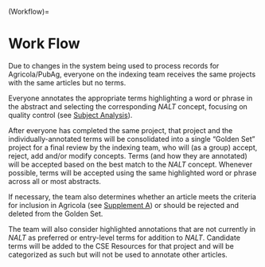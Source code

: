 
(Workflow)=
# Work Flow

Due to changes in the system being used to process records for Agricola/PubAg, everyone on the indexing team receives the same projects with the same articles but no terms. 

Everyone annotates the appropriate terms highlighting a word or phrase in the abstract and selecting the corresponding *NALT* concept, focusing on quality control (see [Subject Analysis](SA)). 

After everyone has completed the same project, that project and the individually-annotated terms will be consolidated into a single “Golden Set” project for a final review by the indexing team, who will (as a group) accept, reject, add and/or modify concepts. Terms (and how they are annotated) will be accepted based on the best match to the *NALT* concept. Whenever possible, terms will be accepted using the same highlighted word or phrase across all or most abstracts. 

If necessary, the team also determines whether an article meets the criteria for inclusion in Agricola (see [Supplement A](SupplementA)) or should be rejected and deleted from the Golden Set. 

The team will also consider highlighted annotations that are not currently in *NALT* as preferred or entry-level terms for addition to *NALT*. Candidate terms will be added to the CSE Resources for that project and will be categorized as such but will not be used to annotate other articles. 
